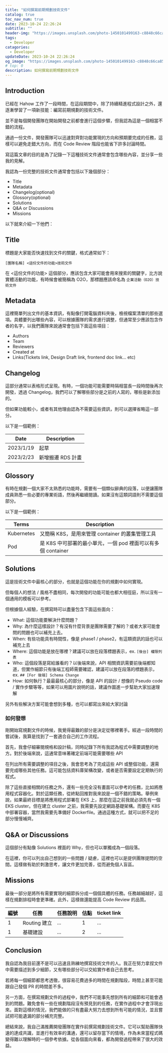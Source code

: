 ```yaml
---
title: "如何撰寫前期規劃技術文件"
catalog: true
toc_nav_num: true
date: 2023-10-24 22:26:24
subtitle: ""
header-img: "https://images.unsplash.com/photo-1450101499163-c8848c66ca85?auto=format&fit=crop&q=80&w=2670&ixlib=rb-4.0.3&ixid=M3wxMjA3fDB8MHxwaG90by1wYWdlfHx8fGVufDB8fHx8fA%3D%3D"
tags:
  - Developer
catagories:
  - Developer
updateDate: 2023-10-24 22:26:24
og_image: "https://images.unsplash.com/photo-1450101499163-c8848c66ca85?auto=format&fit=crop&q=80&w=2670&ixlib=rb-4.0.3&ixid=M3wxMjA3fDB8MHxwaG90by1wYWdlfHx8fGVufDB8fHx8fA%3D%3D"
# top: 0
description: 如何撰寫前期規劃技術文件
---
```


## Introduction

已經在 Hahow 工作了一段時間，在這段期間中，除了持續精進程式設計之外，還逐漸學習了一項新技能：編寫前期規劃的技術文件。

並不是每個開發團隊在開始開發之前都會進行這個步驟，但我認為這是一個相當不錯的流程。

通過一份文件，開發團隊可以迅速對齊對功能實現的方向和預期要完成的任務，這樣可以避免走錯大方向，而在 Code Review 階段也能省下許多討論時間。

寫這篇文章的目的是為了記錄一下這種技術文件通常會包含哪些內容，並分享一些我的見解。

我認為一份完整的技術文件通常會包括以下幾個部分：

- Title
- Metadata
- Changelog(optional)
- Glossory(optional)
- Solutions
- Q&A or Discussions
- Missions

以下就來介紹一下他們：

## Title

標題是大家能否快速找到文件的關鍵，格式通常如下：

```
[團隊名稱] <這份文件的功能>技術文件
```

在 <這份文件的功能> 這個部分，應該包含大家可能會用來搜索的關鍵字，比方說實體活動的功能，有時候會被簡稱為 O2O，那標題應該命名為 `企業活動（O2O）技術文件`

## Metadata

這裡簡單列出文件的基本資訊，有點像打開電腦資料夾後，檢視檔案清單的那些選項。具體要列出哪些內容，可以根據團隊的需求進行調整，但通常至少應該包含作者的名字，以我們團隊來說通常會包括下面這些項目：

- Authors
- Team
- Reviewers
- Created at
- Links(Tickets link, Design Draft link, frontend doc link... etc)

## Changelog

這部分通常以表格形式呈現。有時，一個功能可能需要時隔相當長一段時間後再次開發，透過 Changelog，我們可以了解哪些部分是之前的人寫的，哪些是新添加的。

但如果功能較小，或者有其他理由認為不需要這些資訊，則可以選擇省略這一部分。

以下是一個範例：

| Date      | Description       |
| --------- | ----------------- |
| 2023/1/19 | 起草              |
| 2023/2/23 | 新增搬遷 RDS 計畫 |

## Glossory

有時在規劃一個大家不太熟悉的功能時，需要有一個類似辭典的段落，以便讓團隊成員熟悉一些必要的專業術語，然後再繼續閱讀。如果沒有這類詞語則不需要這個部分。

以下是一個範例：

| Terms      | Description                                                  |
| ---------- | ------------------------------------------------------------ |
| Kubernetes | 又簡稱 K8S，是用來管理 container 的叢集管理工具              |
| Pod        | 是 K8S 中可部署的最小單元，一個 pod 裡面可以有多個 container |

## Solutions

這是技術文件中最核心的部分，也就是這個功能在你的規劃中如何實現。

但每個人的想法 / 風格不盡相同，每次開發的功能可能也都大相徑庭，所以沒有一個通用的模板可以參考。

但根據個人經驗，在撰寫時可以盡量包含下面這些面向：

- What: 這個功能要解決什麼問題？
- Why: 為什麼這樣設計？有沒有什麼背景是團隊需要了解的？或者大家可能會問的問題也可以補充上去。
- When: 有些功能具有時間性，像是 phase1 / phase2，有這類資訊的話也可以補充上去
- Where: 這個功能是放在哪裡？建議可以放在段落標題表示，ex. `[後台] 權限列表`
- Who: 這個段落是寫給誰看的？以後端來說，API 相關資訊需要前後端都知道，但實作細節只有後端工程師需要確認，建議可以放在段落的標題表示，ex. `## [For 後端] Schema Change`
- How: 如何執行？最最最核心的部分，像是 API 的設計 / 想像的 Pseudo code / 實作步驟等等，如果可以用圖片說明的話，建議作圖進一步幫助大家加速理解

另外有些解決方案可能會想到多種，也可以都寫出來給大家討論

### 如何發想

剛開始寫規劃文件的時候，我覺得最難的部分是決定從哪裡著手。經過一段時間的嘗試後，我算是找到了一套適合自己的工作流程。

首先，我會仔細審閱規格和設計稿，同時記錄下所有我認為程式中需要調整的地方。對於後端來說，這通常意味著確定前端可能需要哪些 API

在列出所有需要調整的項目之後，我會思考為了完成這些 API 或整個功能，還需要完成哪些其他任務。這可能包括資料庫架構改變，或者是否需要設定定期執行的程式。

除了這些直接相關的任務之外，還有一些完全沒有畫面可以參考的任務，比如將應用程式容器化。對於這類任務，從終點回推對我來說是一個不錯的策略。舉例來說，如果最終目標是將應用程式部署在 EKS 上，那麼在這之前我就必須先有一個 EKS cluster。但在建立 cluster 之前，我需要先設定網路基礎架構。而要在 K8S 中部署容器，當然我需要先準備好 Dockerfile。通過這種方式，就可以把不足的部分慢慢補齊。

## Q&A or Discussions

這個部分有點像 Solutions 裡面的 Why，但也可以單獨成為一個段落。

在這裡，你可以列出自己想到的一些問題 / 疑慮，這裡也可以是提供團隊提問的空間。這樣做有助於刺激思考，讓文件更加完善，從而避免個人盲區。

## Missions

最後一部分是將所有需要實現的細節拆分成一個個具體的任務。任務越細越好，這樣在規劃排程時會更準確。此外，這樣做還能提高 Code Review 的品質。

| 編號 | 任務         | 任務說明 | 估點 | ticket link |
| ---- | ------------ | -------- | ---- | ----------- |
| 1    | Routing 建立 | ...      | 1    | ...         |
| 1    | 基礎建設     | ...      | 2    | ...         |

## Conclusion

我自認為我目前還不是可以迅速且熟練地撰寫技術文件的人。我正在努力拿捏文件中需要描述到多少細節，又有哪些部分可以交給實作者自己去思考。

若將每一個細節都思考透徹，很容易花費過多的時間在規劃階段，時間上甚至可能跟自己發個 PR 的時間差不多。

另一方面，在撰寫規劃文件的過程中，我們不可能事先想到所有的細節和可能會遇到的問題。難免會有一些在規劃階段沒有預見到的任務，在實作過程中才會浮現出來。面對這樣的情況，我們能做的只有盡最大努力去想到所有可能的情況，並且嘗試把可能遺漏的部分補充完整。

總結來說，我自己滿推薦開發團隊在實作前撰寫規劃技術文件。它可以幫助團隊快速的達成共識，並進行有效率的溝通，還可以留存當下的情境，作為未來當程式碼變得難以理解時的一個參考依據。從各個面向來看，都為開發過程帶來了很大的效益。
